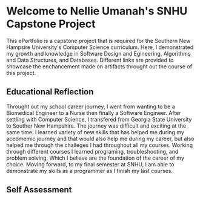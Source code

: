 # Welcome to Nellie Umanah's SNHU Capstone Project
This ePortfolio is a capstone project that  is required for the Southern New Hampsire University's Computer Science curriculum. Here, I demonstrated my  growth and knowledge in Software Design and Egineering, Algorithms and Data Structures, and Databases. Different links are provided to showcase the enchancement made on artifacts throught out the course of this project.

## **Educational Reflection**

Throught out my school career journey, I went from wanting to be a Biomedical Engineer to a Nurse then finally a Software Engineer. After settling with Computer Science, I transfered from Georgia State University to Souther New Hampshire. The journey was difficult and exciting at the same time. I learned variety of new skills that has helped me during my acedmemic journey and that would also help me during my career, but also helped me through the challeges I had throughout all my courses. Working through different courses I learned programing, troubleshooting, and problem solving. Which I believe are the foundation of the career of my choice. Moving forward, to my final semester at SNHU, I am able to demonstrate my skills as a programmer as I finish my last courses.

## **Self Assessment**



